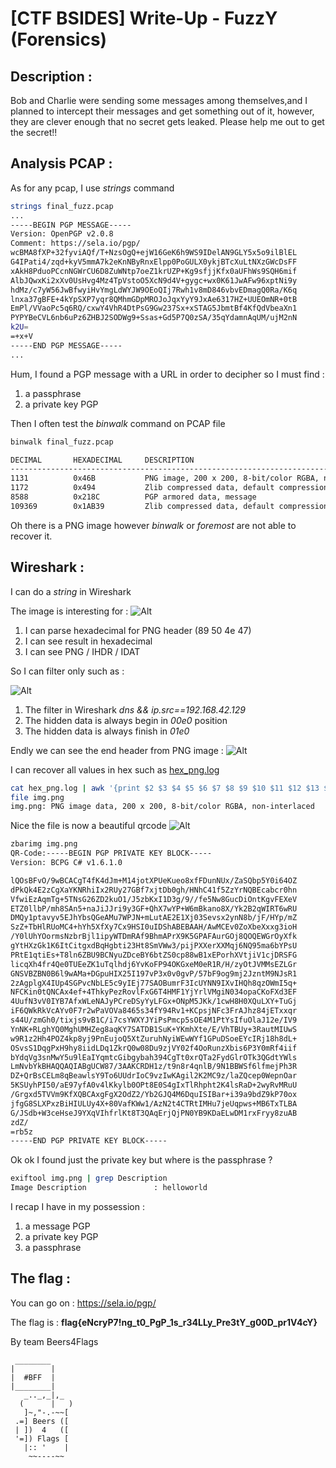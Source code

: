 # [CTF BSIDES] Write-Up - FuzzY (Forensics)

## Description :
Bob and Charlie were sending some messages among themselves,and I planned to intercept their messages and get something out of it, however, they are clever enough that no secret gets leaked. Please help me out to get the secret!!


## Analysis PCAP :

As for any pcap, I use *strings* command

```BASH
strings final_fuzz.pcap
...
-----BEGIN PGP MESSAGE-----
Version: OpenPGP v2.0.8
Comment: https://sela.io/pgp/
wcBMA8fXP+32fyviAQf/T+NzsOgQ+ejW16GeK6h9WS9IDelAN9GLY5x5o9ilBlEL
G4IPati4/zqd+kyV5mmA7k2eKnNByRnxElpp0PoGULX0ykjBTcXuLtNXzGWcDsFF
xAkH8PduoPCcnNGWrCU6D8ZuWNtp7oeZ1krUZP+Kg9sfjjKfx0aUFhWs9SQH6mif
AlbJQwxKi2xXv0UsHvg4Mz4TpVstoO5XcN9d4V+gygc+wx0K61JwAFw96xptNi9y
hdMz/c7yW56JwBfwyiHvYmgLdWYJW9OEoQIj7Rwh1v8mD846vbvEDmagQ0Ra/K6q
lnxa37gBFE+4kYpSXP7yqr8QMhmGDpMROJoJqxYyY9JxAe6317HZ+UUEOmNR+0tB
EmPl/VVaoPc5q6RQ/cxwY4VhR4DtPsG9Gw237Sx+xSTAG5JbmtBf4KfQdVbeaXn1
PYPYBeCVL6nb6uPz6ZHBJ2SODWg9+Ssas+Gd5P7Q0zSA/35qYdamnAqUM/ujM2nN
k2U=
=+x+V
-----END PGP MESSAGE-----
...
```

Hum, I found a PGP message with a URL in order to decipher so I must find :
1. a passphrase
2. a private key PGP


Then I often test the *binwalk* command on PCAP file

```BASH
binwalk final_fuzz.pcap 

DECIMAL       HEXADECIMAL     DESCRIPTION
--------------------------------------------------------------------------------
1131          0x46B           PNG image, 200 x 200, 8-bit/color RGBA, non-interlaced
1172          0x494           Zlib compressed data, default compression
8588          0x218C          PGP armored data, message
109369        0x1AB39         Zlib compressed data, default compression

```

Oh there is a PNG image however *binwalk* or *foremost* are not able to recover it.

## Wireshark :

I can do a *string* in Wireshark

The image is interesting for : 
![Alt](files/fuzzy_dns_filter01.png) 

1. I can parse hexadecimal for PNG header (89 50 4e 47)
2. I can see result in hexadecimal  
3. I can see PNG / IHDR / IDAT 

So I can filter only such as :

![Alt](files/fuzzy_dns_filter02.png)

1. The filter in Wireshark *dns && ip.src==192.168.42.129*
2. The hidden data is always begin in *00e0* position
3. The hidden data is always finish in *01e0*

Endly we can see the end header from PNG image :
![Alt](files/fuzzy_dns_filter03.png)


I can recover all values in hex such as [hex_png.log](files/hex_png.log)

```BASH
cat hex_png.log | awk '{print $2 $3 $4 $5 $6 $7 $8 $9 $10 $11 $12 $13 $14 $15 $16 $17}' | tr -d '\n' | sed -e 's/x//g' | xxd -r -p > img.png
file img.png 
img.png: PNG image data, 200 x 200, 8-bit/color RGBA, non-interlaced
```

Nice the file is now a beautiful qrcode
![Alt](files/img.png)

```BASH
zbarimg img.png 
QR-Code:-----BEGIN PGP PRIVATE KEY BLOCK-----
Version: BCPG C# v1.6.1.0

lQOsBFvO/9wBCACgT4fK4dJm+M14jotXPUeKueo8xfFDunNUx/ZaSQbp5Y0i64OZ
dPkQk4E2zCgXaYKNRhiIx2RUy27GBf7xjtDb0gh/HNhC41f5ZzYrNQBEcabcr0hn
VfwiEzAqmTg+5TNsG26ZD2kuO1/J5zbKxI1D3g/9//fe5Nw8GucDiOntKgvFEXeV
ETZ0llbP/mh8SAn5+naJiJJri9y3GF+QhX7wYP+W6mBkano8X/Yk2B2qWIRT6wRU
DMQy1ptavyv5EJhYbsQGeAMu7WPJN+mLutAE2E1Xj03Sevsx2ynN8b/jF/HYp/mZ
SzZ+TbHlRUoMC4+hYh5XfXy7Cx9HSI0uIDShABEBAAH/AwMCEv0ZoXbeXxxg3ioH
/Y0lUhYOormsNzbrBjl1ipyWTDmRAf9BhmAPrX9K5GPAFAurGOj8QOQEWGrOyXfk
gYtHXzGk1K6ItCitgxdBqHgbti23Ht8SmVWw3/pijPXXerXXMqj6NQ95ma6bYPsU
PRtE1qtiEs+T8ln6ZBU9BCNyuZDceBY6btZS0cp88wB1xEPorhXVtjiV1cjDRSFG
licqXh4fr4Qe0TUEeZK1uTqlhdj6YvKoFP94OKGxeM0eR1R/H/zyOtJVMMsEZLGr
GNSVBZBN0B6l9wAMa+DGpuHIX25I197vP3x0v0gvP/57bF9og9mj2JzntM9NJsR1
2zAgplgX4IUp4SGPvcNbLE5c9yIEj77SAOBumrF3IcUYNN9IXvIHQh8qzOWmI5q+
NFCKin0tQNCAx4ef+4ThkyPezRovlFxG6T4HMF1YjYrlVMgiN034opaCKoFXd3EF
4UufN3vV0IYB7AfxWLeNAJyPCreDSyYyLFGx+ONpM5JKk/1cwH8H0XQuLXY+TuGj
iF6QWkRkVcAYv0F7r2wPaVOVa8465s34fY94Rv1+KCpsjNFc3FrAJhz84jETxxqr
s44U/zmGh0/tixjs9vB1C/i7csYWXYJYiPsPmcp5sOE4M1PtYsIfuOlaJ12e/IV9
YnNK+RLghYQ0MghUMHZeg8aqKY7SATDB1SuK+YKmhXte/E/VhTBUy+3RautMIUwS
w9R1z2Hh4POZ4kp8yj9PnEujoQ5XtZuruhNyiWEwWYf1GPuDSoeEYcIRj18h8dL+
OSvsS1DqgPxH9hy8iidLDq1ZkrQ0w08Du9zjVY02f4OoRunzXbis6P3Y0mRf4iif
bYdqVg3snMwY5u9lEaIYqmtcGibgybah394CgTt0xrQTa2FydGlrOTk3QGdtYWls
LmNvbYkBHAQQAQIABgUCW87/3AAKCRDH1z/t9n8r4qnlB/9N1BBWSf6lfmejPh3R
DZ+QrBsCELm8qBeawlsY9To6UUdrIoC9vzIwKAgil2K2MC9z/laZQcep0WepnOar
5KSUyhPI50/aE97yfA0v4lKkylb0OPt8E0S4gIxTlRhpht2K4lsRaD+2wyRvMRuU
/Grgxd5TVVm9KfXQBCAxgFgX2OdZ2/Yb2GJQ4M6DquISIBar+i39a9bdZ9kP70ox
jfgG8SLXPxzBiHIULUy4X+80VafKWw1/AzN2t4CTRtIMHu7jeUqpws+MB6TxTLBA
G/JSdb+W3ceHseJ9YXqVIhfrlKt8T3QAqErjQjPN0YB9KDaELwDM1rxFryy8zuAB
zdZ/
=rb5z
-----END PGP PRIVATE KEY BLOCK-----
```

Ok ok I found just the private key but where is the passphrase ?

```BASH
exiftool img.png | grep Description
Image Description               : helloworld
```

I recap I have in my possession :
1. a message PGP
2. a private key PGP
3. a passphrase


## The flag :

You can go on : https://sela.io/pgp/

The flag is : **flag{eNcryP7!ng_t0_PgP_1s_r34LLy_Pre3tY_g00D_pr1V4cY}**


By team Beers4Flags


```
 ________
|        |
|  #BFF  |
|________|
   _.._,_|,_
  (      |   )
   ]~,"-.-~~[
 .=] Beers ([
 | ])  4   ([
 '=]) Flags [
   |:: '    |
    ~~----~~
```
